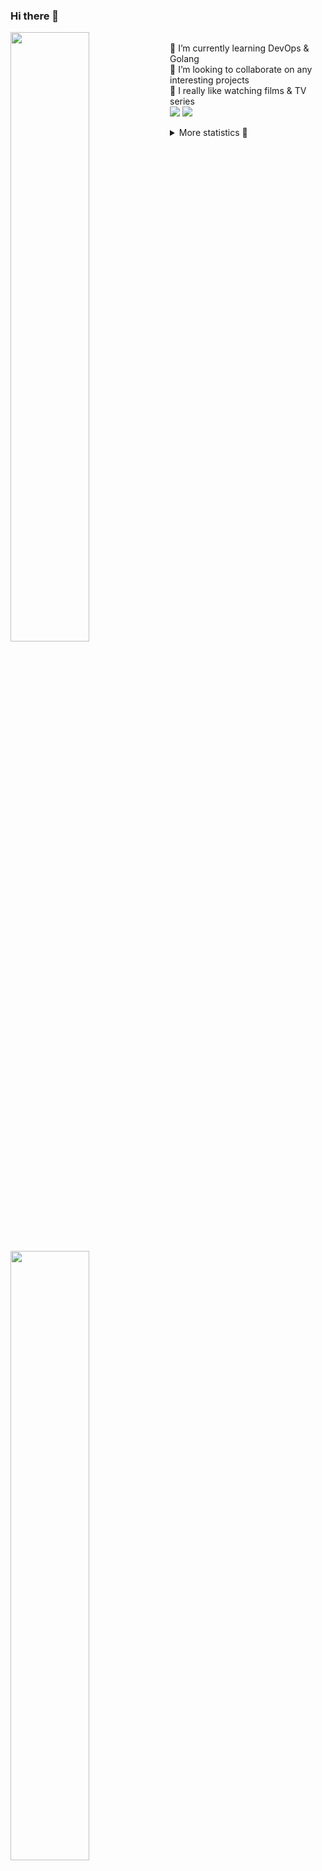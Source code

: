 ### Hi there 👋


[<img align="left" width="50%" src="https://github-readme-stats.vercel.app/api?username=rufusnufus&hide=issues&show_icons=true&count_private=true&theme=transparent&title_color=FF6F40&text_color=FBF9F8&icon_color=F48242&hide_border=true&hide_title=true#gh-dark-mode-only">](https://metrics.lecoq.io/rufusnufus#gh-dark-mode-only)
[<img align="left" width="50%" src="https://github-readme-stats.vercel.app/api?username=rufusnufus&hide=issues&show_icons=true&count_private=true&theme=transparent&title_color=FF6533&text_color=4D4644&icon_color=FF8038&hide_border=true&hide_title=true#gh-light-mode-only">](https://metrics.lecoq.io/rufusnufus#gh-light-mode-only)

<p>
  <br>
  🌱 I’m currently learning DevOps & Golang</br>
  👯 I’m looking to collaborate on any interesting projects</br>
  🎥 I really like watching films & TV series</br>
  <a href="https://linkedin.com/in/rufusnufus"><img src="https://img.shields.io/badge/linkedin-0077B5.svg?style=for-the-badge&logo=linkedin&logoColor=white"/></a>
  <a href="https://t.me/rufusnufus"><img src="https://img.shields.io/badge/-telegram-black?style=for-the-badge&color=blue&logo=telegram"/></a>
</p>

<p text-align="left">
<details>
  <summary>More statistics 👀</summary><br/>

<!--START_SECTION:waka-->
![Code Time](http://img.shields.io/badge/Code%20Time-129%20hrs%2042%20mins-blue)

![Profile Views](http://img.shields.io/badge/Profile%20Views-0-blue)

**I'm an Early 🐤** 

```text
🌞 Morning      119 commits       ████░░░░░░░░░░░░░░░░░░░░░   19.13 % 
🌆 Daytime      333 commits       █████████████░░░░░░░░░░░░   53.54 % 
🌃 Evening      138 commits       █████░░░░░░░░░░░░░░░░░░░░   22.19 % 
🌙 Night         32 commits       █░░░░░░░░░░░░░░░░░░░░░░░░   05.14 % 

```
📅 **I'm Most Productive on Monday** 

```text
Monday         125 commits       █████░░░░░░░░░░░░░░░░░░░░   20.10 % 
Tuesday        121 commits       ████░░░░░░░░░░░░░░░░░░░░░   19.45 % 
Wednesday       95 commits       ███░░░░░░░░░░░░░░░░░░░░░░   15.27 % 
Thursday       111 commits       ████░░░░░░░░░░░░░░░░░░░░░   17.85 % 
Friday         108 commits       ████░░░░░░░░░░░░░░░░░░░░░   17.36 % 
Saturday        39 commits       █░░░░░░░░░░░░░░░░░░░░░░░░   06.27 % 
Sunday          23 commits       █░░░░░░░░░░░░░░░░░░░░░░░░   03.70 % 

```


📊 **This Week I Spent My Time On** 

```text
💬 Programming Languages: 
YAML                     10 hrs 22 mins      █████████████░░░░░░░░░░░░   53.89 % 
Other                    5 hrs               ██████░░░░░░░░░░░░░░░░░░░   26.01 % 
HCL                      1 hr 7 mins         █░░░░░░░░░░░░░░░░░░░░░░░░   05.84 % 
Python                   56 mins             █░░░░░░░░░░░░░░░░░░░░░░░░   04.91 % 
Bash                     54 mins             █░░░░░░░░░░░░░░░░░░░░░░░░   04.71 % 

🔥 Editors: 
VS Code                  17 hrs 33 mins      ██████████████████████░░░   91.29 % 
iTerm2                   1 hr 40 mins        ██░░░░░░░░░░░░░░░░░░░░░░░   08.71 % 

```

**I Mostly Code in Python** 

```text
Python                   9 repos             ███████░░░░░░░░░░░░░░░░░░   28.12 % 
Java                     4 repos             ███░░░░░░░░░░░░░░░░░░░░░░   12.50 % 
Jupyter Notebook         4 repos             ███░░░░░░░░░░░░░░░░░░░░░░   12.50 % 
JavaScript               3 repos             ██░░░░░░░░░░░░░░░░░░░░░░░   09.38 % 
HTML                     3 repos             ██░░░░░░░░░░░░░░░░░░░░░░░   09.38 % 

```



 Last Updated on 13/02/2023 00:43:44 UTC
<!--END_SECTION:waka-->

</details>
</p>

